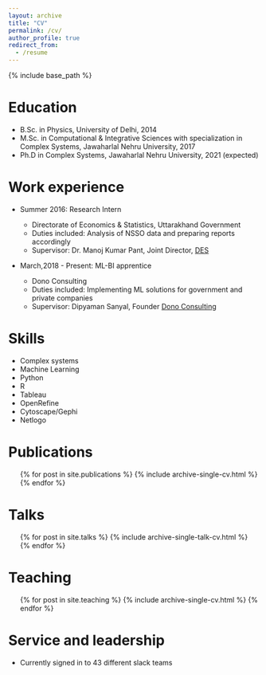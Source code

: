 ```yaml
---
layout: archive
title: "CV"
permalink: /cv/
author_profile: true
redirect_from:
  - /resume
---
```


{% include base_path %}

Education
======
* B.Sc. in Physics, University of Delhi, 2014
* M.Sc. in Computational & Integrative Sciences with specialization in Complex Systems, Jawaharlal Nehru University, 2017
* Ph.D in Complex Systems, Jawaharlal Nehru University, 2021 (expected)

Work experience
======
* Summer 2016: Research Intern
  * Directorate of Economics & Statistics, Uttarakhand Government
  * Duties included: Analysis of NSSO data and preparing reports accordingly
  * Supervisor: Dr. Manoj Kumar Pant, Joint Director, [DES](http://des.uk.gov.in/)

* March,2018 - Present: ML-BI apprentice
  * Dono Consulting
  * Duties included: Implementing ML solutions for government and private companies
  * Supervisor: Dipyaman Sanyal, Founder [Dono Consulting](http://www.dono.in/)
  
Skills
======
* Complex systems
* Machine Learning
* Python
* R
* Tableau
* OpenRefine
* Cytoscape/Gephi
* Netlogo

Publications
======
  <ul>{% for post in site.publications %}
    {% include archive-single-cv.html %}
  {% endfor %}</ul>
  
Talks
======
  <ul>{% for post in site.talks %}
    {% include archive-single-talk-cv.html %}
  {% endfor %}</ul>
  
Teaching
======
  <ul>{% for post in site.teaching %}
    {% include archive-single-cv.html %}
  {% endfor %}</ul>
  
Service and leadership
======
* Currently signed in to 43 different slack teams
